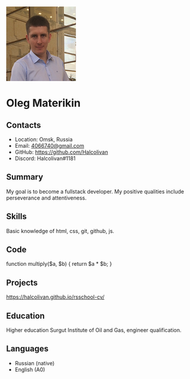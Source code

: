 ![My Photo](assets/img/IMG_300.JPG.png)
# Oleg Materikin
## Contacts
* Location: Omsk, Russia
* Email: 4066740@gmail.com
* GitHub: https://github.com/Halcolivan
* Discord: Halcolivan#1181
## Summary
My goal is to become a fullstack developer. My positive qualities include perseverance and attentiveness.
## Skills
Basic knowledge of html, css, git, github, js.
## Code
function multiply($a, $b) {
return $a * $b;
}
## Projects
https://halcolivan.github.io/rsschool-cv/
## Education
Higher education Surgut Institute of Oil and Gas, engineer qualification.
## Languages
* Russian (native)
* English (A0)